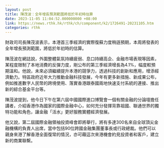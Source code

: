 ```yaml
---
layout: post
title: 陳茂波：全年增長預測範圍將低於年初時估算
date: 2023-11-05 11:04:52.000000000 +08:00
link: https://news.rthk.hk/rthk/ch/component/k2/1726491-20231105.htm
categories: rthk
---
```


財政司司長陳茂波表示，本港首三季經濟的實際復蘇力度稍遜預期，本周將發表的全年增長預測範圍，將低於年初時的估算。

陳茂波在網誌說，外圍整體氣氛持續疲弱、息口持續高企、金融市場表現等因素，某程度限制了本地消費的反彈力度，剛公布的第三季經濟增長為4.1%，幅度較預期溫和。他說，未來必須繼續提升本港的競爭力，透過科技的創新和應用，增添經濟動力。特區政府近年大力推動金融科技發展，今年有更多新措施、新成果公布，例如推進數字人民幣的跨境使用、落實香港跟泰國兩地快速支付系統的連接、推出新的綜合基金平台等。

陳茂波提到，他今日下午在第六屆中國國際進口博覽會一個有關金融的分論壇擔任講者，介紹香港作為國家的國際金融中心，如何充分發揮背靠祖國、聯通世界的獨特功能和角色，讓金融「活水」更好服務實體經濟發展。

他又說，第二屆國際金融領袖投資峰會即將舉行，將有多達300名來自全球頂尖金融機構的負責人出席，當中包括90位跨國金融集團董事長或行政總裁。他們可以親身來港了解香港全面復常的情況，亦可藉這次來港機會約見投資者和客戶，建立新的商業聯繫。
